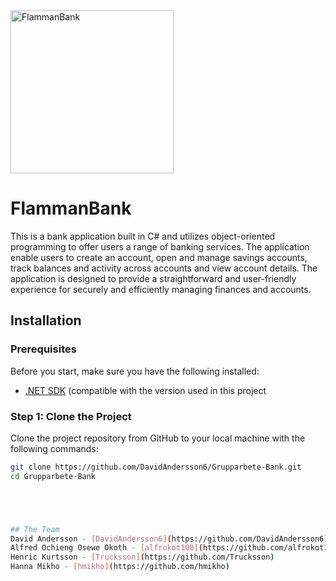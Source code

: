 <img width="261" alt="FlammanBank" src="https://github.com/user-attachments/assets/64210aac-7fa9-4c27-9d95-18a62871895a">

# FlammanBank
This is a bank application built in C# and utilizes object-oriented programming to offer users a range of banking services. The application enable users to create an account, open and manage savings accounts, track balances and activity across accounts and view account details.
The application is designed to provide a straightforward and user-friendly experience for securely and efficiently managing finances and accounts.

## Installation

### Prerequisites
Before you start, make sure you have the following installed:
- [.NET SDK](https://dotnet.microsoft.com/download/dotnet) (compatible with the version used in this project

### Step 1: Clone the Project
Clone the project repository from GitHub to your local machine with the following commands:

```bash
git clone https://github.com/DavidAndersson6/Grupparbete-Bank.git
cd Grupparbete-Bank





## The Team
David Andersson - [DavidAndersson6](https://github.com/DavidAndersson6)  
Alfred Ochieng Osewe Okoth - [alfrokot100](https://github.com/alfrokot100)  
Henric Kurtsson - [Trucksson](https://github.com/Trucksson)  
Hanna Mikho - [hmikho](https://github.com/hmikho)  

